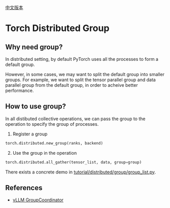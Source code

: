 [中文版本](./README_zh.md)

# Torch Distributed Group

## Why need group?

In distributed setting, by default PyTorch uses all the processes to form a default group.

However, in some cases, we may want to split the default group into smaller groups. For example, we want to split the tensor parallel group and data parallel group from the default group, in order to acheive better performance.

## How to use group?

In all distibuted collective operations, we can pass the group to the operation to specify the group of processes.

1. Register a group

```python
torch.distributed.new_group(ranks, backend)
```

2. Use the group in the operation

```python
torch.distributed.all_gather(tensor_list, data, group=group)
```

There exists a concrete demo in [tutorial/distributed/group/group_list.py](group_list.py).

## References

- [vLLM GroupCoordinator](https://github.com/vllm-project/vllm/blob/main/vllm/distributed/parallel_state.py#L174)
